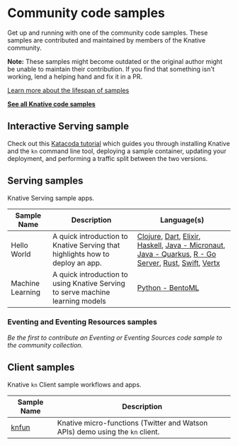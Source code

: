# Community code samples

Get up and running with one of the community code samples. These samples are
contributed and maintained by members of the Knative community.

**Note:** These samples might become outdated or the original author might be unable to maintain their contribution. If you find that something isn't working, lend a helping hand and fix it in a PR.

[Learn more about the lifespan of samples](https://github.com/knative/docs/blob/main/contribute-to-docs/what-to-contribute/creating-code-samples.md#user-focused-content)

[**See all Knative code samples**](../README.md)

## Interactive Serving sample

Check out this [Katacoda tutorial](https://www.katacoda.com/swapb/scenarios/knative-intro)
which guides you through installing Knative and the `kn` command line tool, deploying a
sample container, updating your deployment, and performing a traffic split
between the two versions.

## Serving samples

Knative Serving sample apps.

| Sample Name | Description | Language(s) |
| ----------- | ----------- | ----------- |
| Hello World | A quick introduction to Knative Serving that highlights how to deploy an app. | [Clojure](serving/helloworld-clojure/), [Dart](serving/helloworld-dart/), [Elixir](serving/helloworld-elixir/), [Haskell](serving/helloworld-haskell/), [Java - Micronaut](serving/helloworld-java-micronaut/), [Java - Quarkus](serving/helloworld-java-quarkus/), [R - Go Server](serving/helloworld-r/), [Rust](serving/helloworld-rust/), [Swift](serving/helloworld-swift/), [Vertx](serving/helloworld-vertx/) |
| Machine Learning | A quick introduction to using Knative Serving to serve machine learning models | [Python - BentoML](serving/machinelearning-python-bentoml)

### Eventing and Eventing Resources samples

_Be the first to contribute an Eventing or Eventing Sources code sample to the
community collection._

## Client samples

Knative `kn` Client sample workflows and apps.

| Sample Name | Description |
| ----------- | ----------- |
| [knfun](https://github.com/maximilien/knfun) | Knative micro-functions (Twitter and Watson APIs) demo using the `kn` client. |
